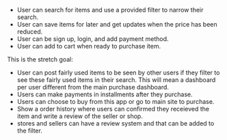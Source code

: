 - User can search for items and use a provided filter to narrow their search.
- User can save items for later and get updates when the price has been reduced.
- User can be sign up, login, and add payment method.
- User can add to cart when ready to purchase item.

This is the stretch goal:
- User can post fairly used items to be seen by other users if they filter to see these fairly used items in their search. This will mean a dashboard per user different from the main purchase dashboard.
- Users can make payments in installments after they purchase. 
- Users can choose to buy from this app or go to main site to purchase. 
- Show a order history where users can confirmed they receieved the item and write a review of the seller or shop. 
- stores and sellers can have a review system and that can be added to the filter. 
